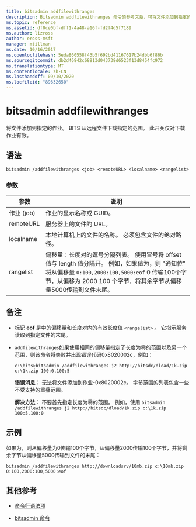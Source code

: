 ```yaml
---
title: bitsadmin addfilewithranges
description: Bitsadmin addfilewithranges 命令的参考文章，可将文件添加到指定的作业。 BITS 从远程文件下载指定的范围。
ms.topic: reference
ms.assetid: df0ce0bf-dff1-4a48-a16f-fd2f4d5f7189
ms.author: lizross
author: eross-msft
manager: mtillman
ms.date: 10/16/2017
ms.openlocfilehash: 5eda860558f43b5f692bd41167617b24dbb6f86b
ms.sourcegitcommit: db2d46842c68813d043738d6523f13d8454fc972
ms.translationtype: MT
ms.contentlocale: zh-CN
ms.lasthandoff: 09/10/2020
ms.locfileid: "89632650"
---
```

# <a name="bitsadmin-addfilewithranges"></a>bitsadmin addfilewithranges

将文件添加到指定的作业。 BITS 从远程文件下载指定的范围。 此开关仅对下载作业有效。

## <a name="syntax"></a>语法

```
bitsadmin /addfilewithranges <job> <remoteURL> <localname> <rangelist>
```

### <a name="parameters"></a>参数

| 参数 | 说明 |
| --------- | ----------- |
| 作业 (job) | 作业的显示名称或 GUID。 |
| remoteURL | 服务器上的文件的 URL。 |
| localname | 本地计算机上的文件的名称。 必须包含文件的绝对路径。 |
| rangelist | 偏移量：长度对的逗号分隔列表。 使用冒号将 offset 值与 length 值分隔开。 例如，如果值为，则 "通知位" 将从偏移量 `0:100,2000:100,5000:eof` 0 传输100个字节，从偏移为 2000 100 个字节，将其余字节从偏移量5000传输到文件末尾。 |

## <a name="remarks"></a>备注

- 标记 **eof** 是中的偏移量和长度对内的有效长度值 `<rangelist>` 。 它指示服务读取到指定文件的末尾。

- `addfilewithranges`如果使用相同的偏移量指定了长度为零的范围以及另一个范围，则该命令将失败并出现错误代码0x8020002c，例如：

    `c:\bits>bitsadmin /addfilewithranges j2 http://bitsdc/dload/1k.zip c:\1k.zip 100:0,100:5`

    **错误消息：** 无法将文件添加到作业-0x8020002c。 字节范围的列表包含一些不受支持的重叠范围。

    **解决方法：** 不要首先指定长度为零的范围。 例如，使用 `bitsadmin /addfilewithranges j2 http://bitsdc/dload/1k.zip c:\1k.zip 100:5,100:0`

## <a name="examples"></a>示例

如果为，则从偏移量为0传输100个字节，从偏移量2000传输100个字节，并将剩余字节从偏移量5000传输到文件的末尾：

```
bitsadmin /addfilewithranges http://downloadsrv/10mb.zip c:\10mb.zip 0:100,2000:100,5000:eof
```

## <a name="additional-references"></a>其他参考

- [命令行语法项](command-line-syntax-key.md)

- [bitsadmin 命令](bitsadmin.md)
